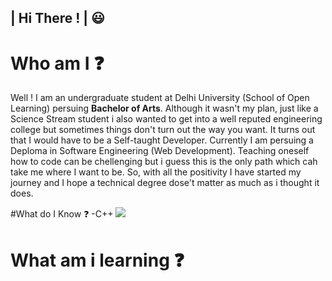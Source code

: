 ## | Hi There ! | :smiley:
# Who am I :question:
Well ! I am an undergraduate student at Delhi University (School of Open Learning) persuing **Bachelor of Arts**. Although it wasn't my plan, just like a Science Stream student i also wanted to get into a well reputed engineering college but sometimes things don't turn out the way you want. It turns out that I would have to be a Self-taught Developer. Currently I am persuing a Deploma in Software Engineering (Web Development). Teaching oneself how to code can be chellenging but i guess this is the only path which cah take me where I want to be. So, with all the positivity I have started my journey and I hope a technical degree dose't matter as much as i thought it does.

#What do I Know :question:
-C++ ![](https://en.wikipedia.org/wiki/C%2B%2B#/media/File:ISO_C++_Logo.svg)
# What am i learning :question:

